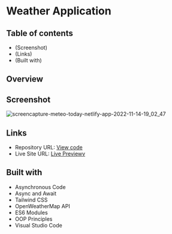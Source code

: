 # Weather Application



## Table of contents
- (Screenshot)
- (Links)
- (Built with)

## Overview
## Screenshot
![screencapture-meteo-today-netlify-app-2022-11-14-19_02_47](https://user-images.githubusercontent.com/107273888/201733307-ad746725-fe04-4b1d-b485-a653128090ad.png)



## Links 
- Repository URL: [View code](https://github.com/devemit/Weather-app-JS)
- Live Site URL: [Live Previewv](https://meteo-today.netlify.app/)

## Built with
- Asynchronous Code
- Async and Await
- Tailwind CSS
- OpenWeatherMap API
- ES6 Modules
- OOP Principles
- Visual Studio Code






